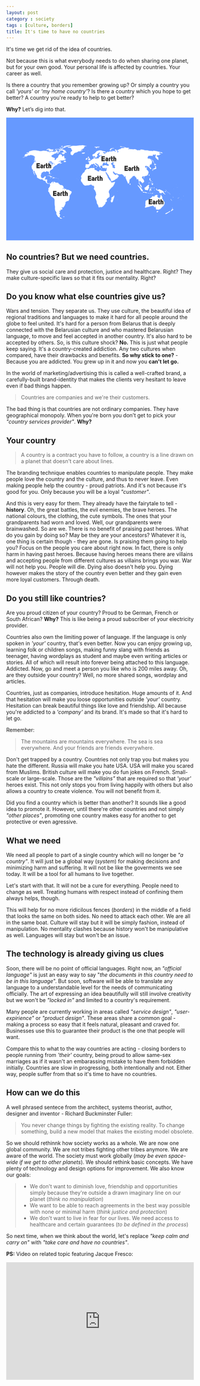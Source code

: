 ```yaml
---
layout: post
category : society
tags : [culture, borders]
title: It's time to have no countries
---
```


It's time we get rid of the idea of countries. 

Not because this is what everybody needs to do when sharing one planet, but for your own good. Your personal life is affected by countries. Your career as well.

Is there a country that you remember growing up? Or simply a country you call *'yours'* or *'my home country'*? Is there a country which you hope to get better? A country you're ready to help to get better?

**Why?** Let’s dig into that.

<p class="bleed_image">
    <a href="/graphics/cut/cover-no-countries.png"><img src="/graphics/cut/cover-no-countries.png" alt="World with no countries" class="bleed"></a>
</p>

## No countries? But we need countries.

They give us social care and protection, justice and healthcare. Right? They make culture-specific laws so that it fits our mentality. Right?

## Do you know what else countries give us?

Wars and tension. They separate us. They use culture, the beautiful idea of regional traditions and languages to make it hard for all people around the globe to feel united. It's hard for a person from Belarus that is deeply connected with the Belarusian culture and who mastered Belarusian language, to move and feel accepted in another country. It's also hard to be accepted by others. So, is this culture shock? **No.** This is just what people keep saying. It's a country-created addiction. Any two cultures when compared, have their drawbacks and benefits. **So why stick to one?** - Because you are addicted. You grew up in it and now you **can't let go.**

In the world of marketing/advertising this is called a well-crafted brand, a carefully-built brand-identity that makes the clients very hesitant to leave even if bad things happen. 

> Countries are companies and we're their customers.
 
The bad thing is that countries are not ordinary companies. They have geographical monopoly. When you're born you don't get to pick your *"country services provider"*. **Why?**

## Your country

> A country is a contract you have to follow, a country is a line drawn on a planet that doesn't care about lines. 

The branding technique enables countries to manipulate people. They make people love the country and the culture, and thus to never leave. Even making people help the country - proud patriots. And it's not because it's good for you. Only because you will be a loyal *"customer"*.

And this is very easy for them. They already have the fairytale to tell - **history**. Oh, the great battles, the evil enemies, the brave heroes. The national colours, the clothing, the cute symbols. The ones that your grandparents had worn and loved. Well, our grandparents were brainwashed. So are we. There is no benefit of praising past heroes. What do you gain by doing so? May be they are your ancestors? Whatever it is, one thing is certain though - they are gone. Is praising them going to help you? Focus on the people you care about right now. In fact, there is only harm in having past heroes. Because having heroes means there are villains and accepting people from different cultures as villains brings you war. War will not help you. People will die. Dying also doesn't help you. Dying however makes the story of the country even better and they gain even more loyal customers. Through death.

## Do you still like countries?

Are you proud citizen of your country? Proud to be German, French or South African? **Why?** This is like being a proud subscriber of your electricity provider.

Countries also own the limiting power of language. If the language is only spoken in *'your'* country, that's even better. Now you can enjoy growing up, learning folk or children songs, making funny slang with friends as teenager, having wordplays as student and maybe even writing articles or stories. All of which will result into forever being attached to this language. Addicted. Now, go and meet a person you like who is 200 miles away. Oh, are they outside your country? Well, no more shared songs, wordplay and articles. 

Countries, just as companies, introduce hesitation. Huge amounts of it. And that hesitation will make you loose opportunities outside *'your'* country. Hesitation can break beautiful things like love and friendship. All because you're addicted to a *'company'* and its brand. It's made so that it's hard to let go.

Remember: 

> The mountains are mountains everywhere. The sea is sea everywhere. And your friends are friends everywhere. 

Don't get trapped by a country. Countries not only trap you but makes you hate the different. Russia will make you hate USA. USA will make you scared from Muslims. British culture will make you do fun jokes on French. Small-scale or large-scale. Those are the *"villains"* that are required so that *'your'* heroes exist. This not only stops you from living happily with others but also allows a country to create violence. You will not benefit from it.

Did you find a country which is better than another? It sounds like a good idea to promote it. However, until there're other countries and not simply *"other places"*, promoting one country makes easy for another to get protective or even agressive.

## What we need

We need all people to part of a single country which will no longer be *"a country"*. It will just be a global way (*system*) for making decisions and minimizing harm and suffering. It will not be like the goverments we see today. It will be a tool for all humans to live together. 

Let's start with that. It will not be a cure for everything. People need to change as well. Treating humans with respect instead of confining them always helps, though.

This will help for no more ridicilous fences (*borders*) in the middle of a field that looks the same on both sides. No need to attack each other. We are all in the same boat. Culture will stay but it will be simply fashion, instead of manipulation. No mentality clashes because history won't be manipulative as well. Languages will stay but won't be an issue.

## The technology is already giving us clues

Soon, there will be no point of official languages. Right now, an *"official language"* is just an easy way to say "*the documents in this country need to be in this language*". But soon, software will be able to translate any language to a understandable level for the needs of communicating officially. The art of expressing an idea beautifully will still involve creativity but we won't be *"locked in"* and limited to a country's requirement.

Many people are currently working in areas called *"service design"*, *"user-expirience"* or *"product design"*. These areas share a common goal - making a process so easy that it feels natural, pleasant and craved for. Businesses use this to guarantee their product is the one that people will want.

Compare this to what to the way countries are acting - closing borders to people running from *'their'* country, being proud to allow same-sex marriages as if it wasn't an embarassing mistake to have them forbidden initially. Countries are slow in progressing, both intentionally and not. Either way, people suffer from that so it's time to have no countries.

## How can we do this

A well phrased sentece from the architect, systems theorist, author, designer and inventor - Richard Buckminster Fuller:

> You never change things by fighting the existing reality. To change something, build a new model that makes the existing model obsolete.

So we should rethinnk how society works as a whole. We are now one global community. We are not tribes fighting other tribes anymore. We are aware of the world. The society must work globally (*may be even space-wide if we get to other planets*). We should rethink basic concepts. We have plenty of technology and design options for improvement. We also know our goals:

> - We don't want to diminish love, friendship and opportunities simply because they're outside a drawn imaginary line on our planet (*think no manipulation*)
> - We want to be able to reach agreements in the best way possible with none or minimal harm (*think justice and protection*)
> - We don't want to live in fear for our lives. We need access to healthcare and certain guarantees (*to be defined in the process*)

So next time, when we think about the world, let's replace *"keep calm and carry on"* with *"take care and have no countries"*.

**PS:** Video on related topic featuring Jacque Fresco:

<iframe width="100%" height="315" src="https://www.youtube.com/embed/pknmFHNLEJc" frameborder="0" allowfullscreen></iframe>
